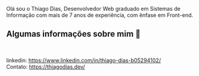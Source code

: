 Olá sou o Thiago Dias, Desenvolvedor Web graduado em Sistemas de Informação com mais de 7 anos de experiência, com ênfase em Front-end.

<h2>Algumas informações sobre mim 👋</h2><br>

linkedin: https://www.linkedin.com/in/thiago-dias-b05294102/ <br>
Contato: https://thiagodias.dev/
